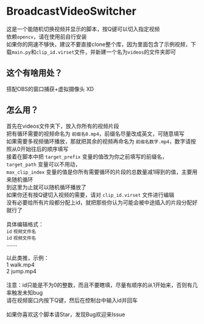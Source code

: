 # BroadcastVideoSwitcher
这是一个能随机切换视频并显示的脚本，按Q键可以切入指定视频\
依赖`opencv`，请在使用前自行安装\
如果你的网速不够快，建议不要直接clone整个库，因为里面包含了示例视频，下载`main.py`和`clip_id.virset`文件，并新建一个名为`videos`的文件夹即可
## 这个有啥用处？
搭配OBS的窗口捕获+虚拟摄像头 XD
## 怎么用？
首先在videos文件夹下，放入你所有的视频片段\
把有循环需要的视频命名为 `前缀名0.mp4`，前缀名尽量改成英文，可随意填写\
如果需要多视频循环播放，那就把其余的视频再命名为 `前缀名数字.mp4`，数字请按照从0开始往后的顺序填写\
接着在脚本中把 `target_prefix` 变量的值改为你之前填写的前缀名，\
`target_path` 变量可以不用动，\
`max_clip_index` 变量的值是你所有需要循环的片段的总数量减1得到的值，主要用来随机循环\
到这里为止就可以随机循环播放了\
如果你还有按Q键切入视频的需要，请对 `clip_id.virset` 文件进行编辑\
没有必要给所有片段都分配上id，就把那些你认为可能会被中途插入的片段分配好就行了\
\
具体编辑格式：\
`id` `视频文件名`\
`id` `视频文件名`\
.......\
\
以此类推，示例：\
1 walk.mp4\
2 jump.mp4\
\
注意：id只能是不为0的整数，而且不要瞎填，尽量有顺序的从1开始来，否则有几率触发未知bug\
请在视频窗口内按下Q键，然后在控制台中输入id并回车\
\
如果你喜欢这个脚本请Star，发现Bug欢迎来Issue
